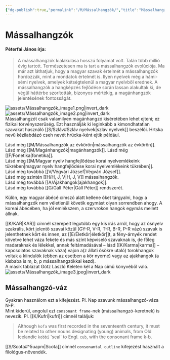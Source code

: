 ```yaml
---
{"dg-publish":true,"permalink":"/M/Mássalhangzók/","title":"Mássalhangzók","created":"2024-04-28T20:59","updated":"2024-10-25T23:22"}
---
```



# Mássalhangzók

#### Péterfai János írja:

> A mássalhangzók kialakulása hosszú folyamat volt. Talán több millió évig tartott. Természetesen ma is tart a mássalhangzók evolúciója. Ma már azt láthatjuk, hogy a magyar szavak értelmét a mássalhangzók hordozzák, mint a mondatok értelmét is. Ilyen nyelvek még a hámi-sémi nyelvek, amelyek kétségtelenül a magyar nyelvből erednek. A mássalhangzók a hangképzés fejlődése során lassan alakultak ki, de végül háttérbe szorították, bizonyos mértékig, a magánhangzók jelentésének fontosságát.  

![assets/Mássalhangzók_image1.png|invert_dark](/img/user/M/assets/M%C3%A1ssalhangz%C3%B3k_image1.png)  
![assets/Mássalhangzók_image2.png|invert_dark](/img/user/M/assets/M%C3%A1ssalhangz%C3%B3k_image2.png)  
Mássalhangzót csak valamilyen magánhangzó kíséretében lehet ejteni; ez fizikai törvényszerűség. Ezt használják ki leginkább a kimondhatatlan szavakat használó [[S/Szláv#Szláv nyelvek\|szláv nyelvek]] beszélői. Hrtska nevű kézilabdázó cseh nevét hrücka-ként ejtik például.  

Lásd még [[M/Mássalhangzók az évkörön\|mássalhangzók az évkörön]].  
Lásd még [[M/Magánhangzók\|magánhangzók]]. Lásd még [[F/Fonetika\|fonetika]].  
Lásd még [[M/Magyar nyelv hangfejlődése korai nyelvemlékeink tükrében\|magyar nyelv hangfejlődése korai nyelvemlékeink tükrében]].  
Lásd még továbbá [[V/Végvári József\|Végvári József]].  
Lásd még szintén [[H/H, J, V\|H, J, V]] mássalhangzók.  
Lásd még továbbá [[A/Ajakhangok\|ajakhangok]].  
Lásd még továbbá [[G/Gáll Péter\|Gáll Péter]] rendszerét.  

Külön, egy magyar ábécé címszó alatt kellene őket tárgyalni, hogy a mássalhangzók nem véletlenül követik egymást olyan sorrendben ahogy. A koreai ábécében, ha jól emlékszem, a szervrokon hangok egymás mellett állnak.  

[[K/KAR\|KAR]] címnél szerepelt legutóbb egy kis írás arról, hogy az ősnyelv szakrális, kört jelentő szavai közül (GY-R, V-R, T-R, B-R, P-R vázú szavak is jelenthetnek kört és innen, az [[E/Életkör\|életkör]]t, a fény-árnyék rendet követve lehet váza fekete és más színt képviselő szavaknak is, de főleg madaraknak és lélekkel, annak feltámadásával – lásd [[K/Karma\|karma]] – kapcsolatos szavaknak váza) vajon a(z állati ősökre utaló) torokhangok voltak a kiindulók (ebben az esetben a kör nyerne) vagy az ajakhangok (a kisbaba is m, b, p mássalhangzókkal kezd).  
A másik táblázat Götz László Keleten kél a Nap című könyvéből való.  
![assets/Mássalhangzók_image3.jpeg|invert_dark](/img/user/M/assets/M%C3%A1ssalhangz%C3%B3k_image3.jpeg)  

## Mássalhangzó-váz

Gyakran használom ezt a kifejezést. Pl. Nap szavunk mássalhangzó-váza N-P.  
Mint kiderül, angolul ezt `consonant frame`-nek (mássalhangzó-keretnek) is nevezik. Pl. [[K/Kufri\|kufri]] címnél találjuk:  
> Although `kofa` was first recorded in the seventeenth century, it must be related to other nouns designating (young) animals, from Old Icelandic `kobbi` 'seal' to Engl. `cub`, with the consonant frame k-b.  

[[S/Scota#^5uapm\|Scota]] címnél `consonantal outline` kifejezést használt a filológus-növendék.  